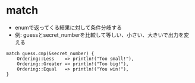 # match
- enumで返ってくる結果に対して条件分岐する
- 例: guessとsecret\_numberを比較して等しい、小さい、大きいで出力を変える
```
match guess.cmp(&secret_number) {
    Ordering::Less    => println!("Too small!"),
    Ordering::Greater => println!("Too big!"),
    Ordering::Equal   => println!("You win!"),
}
```
